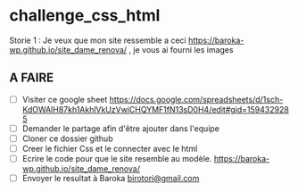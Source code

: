 # challenge_css_html

Storie 1 : Je veux que mon site ressemble a ceci https://baroka-wp.github.io/site_dame_renova/ , je vous ai fourni les images

## A FAIRE
- [ ] Visiter ce google sheet https://docs.google.com/spreadsheets/d/1sch-KdOWAlH87kh1AkhlVkUzVwiCHQYMF1fN13sD0H4/edit#gid=1594329285
- [ ] Demander le partage afin d'être ajouter dans l'equipe 
- [ ] Cloner ce dossier github 
- [ ] Creer le fichier Css et le connecter avec le html
- [ ] Ecrire le code pour que le site resemble au modèle. https://baroka-wp.github.io/site_dame_renova/
- [ ] Envoyer le resultat à Baroka birotori@gmail.com

